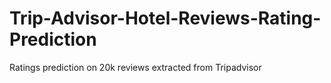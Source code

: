 # Trip-Advisor-Hotel-Reviews-Rating-Prediction
Ratings prediction on 20k reviews extracted from Tripadvisor
